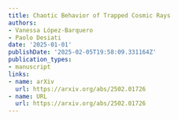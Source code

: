 ```yaml
---
title: Chaotic Behavior of Trapped Cosmic Rays
authors:
- Vanessa López-Barquero
- Paolo Desiati
date: '2025-01-01'
publishDate: '2025-02-05T19:58:09.331164Z'
publication_types:
- manuscript
links:
- name: arXiv
  url: https://arxiv.org/abs/2502.01726
- name: URL
  url: https://arxiv.org/abs/2502.01726
---
```

